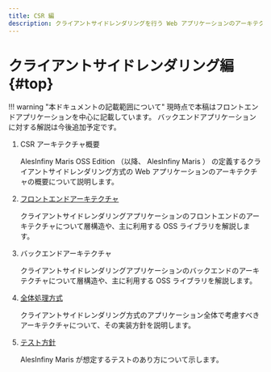 ```yaml
---
title: CSR 編
description: クライアントサイドレンダリングを行う Web アプリケーションのアーキテクチャについて解説します。
---
```


# クライアントサイドレンダリング編 {#top}

!!! warning "本ドキュメントの記載範囲について"
        現時点で本稿はフロントエンドアプリケーションを中心に記載しています。 バックエンドアプリケーションに対する解説は今後追加予定です。

1. CSR アーキテクチャ概要

    AlesInfiny Maris OSS Edition （以降、 AlesInfiny Maris ） の定義するクライアントサイドレンダリング方式の Web アプリケーションのアーキテクチャの概要について説明します。

1. [フロントエンドアーキテクチャ](frontend-architecture.md)

    クライアントサイドレンダリングアプリケーションのフロントエンドのアーキテクチャについて層構造や、主に利用する OSS ライブラリを解説します。

1. バックエンドアーキテクチャ

    クライアントサイドレンダリングアプリケーションのバックエンドのアーキテクチャについて層構造や、主に利用する OSS ライブラリを解説します。

1. [全体処理方式](global-function.md)

    クライアントサイドレンダリング方式のアプリケーション全体で考慮すべきアーキテクチャについて、その実装方針を説明します。

1. [テスト方針](test/index.md)

    AlesInfiny Maris が想定するテストのあり方について示します。
